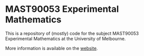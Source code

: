 # MAST90053 Experimental Mathematics

This is a repository of (mostly) code for the subject MAST90053 Experimental Mathematics at the University of Melbourne.

More information is available on the [website].

[website]: https://aghitza.org/teaching/2020expmath/


